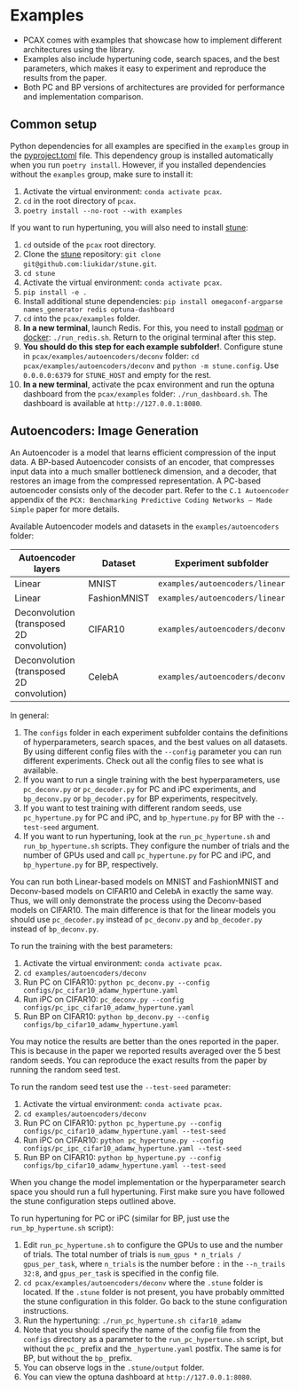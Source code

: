 # Examples

- PCAX comes with examples that showcase how to implement different architectures using the library.
- Examples also include hypertuning code, search spaces, and the best parameters, which makes it easy to experiment and reproduce the results from the paper.
- Both PC and BP versions of architectures are provided for performance and implementation comparison.

## Common setup

Python dependencies for all examples are specified in the `examples` group in the [pyproject.toml](../pyproject.toml) file. This dependency group is installed automatically when you run `poetry install`. However, if you installed dependencies without the `examples` group, make sure to install it:

1. Activate the virtual environment: `conda activate pcax`.
1. `cd` in the root directory of `pcax`.
1. `poetry install --no-root --with examples`

If you want to run hypertuning, you will also need to install [stune](https://github.com/liukidar/stune/blob/v0.1.0/README.md):

1. `cd` outside of the `pcax` root directory.
1. Clone the [stune](https://github.com/liukidar/stune) repository: `git clone git@github.com:liukidar/stune.git`.
1. `cd stune`
1. Activate the virtual environment: `conda activate pcax`.
1. `pip install -e .`
1. Install additional stune dependencies: `pip install omegaconf-argparse names_generator redis optuna-dashboard`
1. `cd` into the `pcax/examples` folder.
1. **In a new terminal**, launch Redis. For this, you need to install [podman](https://podman.io/) or [docker](https://www.docker.com/): `./run_redis.sh`. Return to the original terminal after this step.
1. **You should do this step for each example subfolder!**. Configure stune in `pcax/examples/autoencoders/deconv` folder: `cd pcax/examples/autoencoders/deconv` and `python -m stune.config`. Use `0.0.0.0:6379` for `STUNE_HOST` and empty for the rest.
1. **In a new terminal**, activate the pcax environment and run the optuna dashboard from the `pcax/examples` folder: `./run_dashboard.sh`. The dashboard is available at `http://127.0.0.1:8080`.

## Autoencoders: Image Generation

An Autoencoder is a model that learns efficient compression of the input data. A BP-based Autoencoder consists of an encoder, that compresses input data into a much smaller bottleneck dimension, and a decoder, that restores an image from the compressed representation. A PC-based autoencoder consists only of the decoder part. Refer to the `C.1 Autoencoder` appendix of the `PCX: Benchmarking Predictive Coding Networks – Made Simple` paper for more details.

Available Autoencoder models and datasets in the `examples/autoencoders` folder:

| Autoencoder layers | Dataset | Experiment subfolder |
|-------|---------|---------|
| Linear | MNIST | `examples/autoencoders/linear` |
| Linear | FashionMNIST | `examples/autoencoders/linear` |
| Deconvolution (transposed 2D convolution) | CIFAR10 | `examples/autoencoders/deconv` |
| Deconvolution (transposed 2D convolution) | CelebA | `examples/autoencoders/deconv`|

In general:

1. The `configs` folder in each experiment subfolder contains the definitions of hyperparameters, search spaces, and the best values on all datasets. By using different config files with the `--config` parameter you can run different experiments. Check out all the config files to see what is available.
1. If you want to run a single training with the best hyperparameters, use `pc_deconv.py` or `pc_decoder.py` for PC and iPC experiments, and `bp_deconv.py` or `bp_decoder.py` for BP experiments, respecitvely.
1. If you want to test training with different random seeds, use `pc_hypertune.py` for PC and iPC, and `bp_hypertune.py` for BP with the `--test-seed` argument.
1. If you want to run hypertuning, look at the `run_pc_hypertune.sh` and `run_bp_hypertune.sh` scripts. They configure the number of trials and the number of GPUs used and call `pc_hypertune.py` for PC and iPC, and `bp_hypertune.py` for BP, respectively.

You can run both Linear-based models on MNIST and FashionMNIST and Deconv-based models on CIFAR10 and CelebA in exactly the same way. Thus, we will only demonstrate the process using the Deconv-based models on CIFAR10. The main difference is that for the linear models you should use `pc_decoder.py` instead of `pc_deconv.py` and `bp_decoder.py` instead of `bp_deconv.py`.


To run the training with the best parameters:

1. Activate the virtual environment: `conda activate pcax`.
1. `cd examples/autoencoders/deconv`
1. Run PC on CIFAR10: `python pc_deconv.py --config configs/pc_cifar10_adamw_hypertune.yaml`
1. Run iPC on CIFAR10: `pc_deconv.py --config configs/pc_ipc_cifar10_adamw_hypertune.yaml`
1. Run BP on CIFAR10: `python bp_deconv.py --config configs/bp_cifar10_adamw_hypertune.yaml`

You may notice the results are better than the ones reported in the paper. This is because in the paper we reported results averaged over the 5 best random seeds. You can reproduce the exact results from the paper by running the random seed test.

To run the random seed test use the `--test-seed` parameter:
1. Activate the virtual environment: `conda activate pcax`.
1. `cd examples/autoencoders/deconv`
1. Run PC on CIFAR10: `python pc_hypertune.py --config configs/pc_cifar10_adamw_hypertune.yaml --test-seed`
1. Run iPC on CIFAR10: `python pc_hypertune.py --config configs/pc_ipc_cifar10_adamw_hypertune.yaml --test-seed`
1. Run BP on CIFAR10: `python bp_hypertune.py --config configs/bp_cifar10_adamw_hypertune.yaml --test-seed`

When you change the model implementation or the hyperparameter search space you should run a full hypertuning. First make sure you have followed the stune configuration steps outlined above.

To run hypertuning for PC or iPC (similar for BP, just use the `run_bp_hypertune.sh` script):
1. Edit `run_pc_hypertune.sh` to configure the GPUs to use and the number of trials. The total number of trials is `num_gpus * n_trials / gpus_per_task`, where `n_trials` is the number before `:` in the `--n_trails 32:8`, and `gpus_per_task` is specified in the config file.
1. `cd pcax/examples/autoencoders/deconv` where the `.stune` folder is located. If the `.stune` folder is not present, you have probably ommitted the stune configuration in this folder. Go back to the stune configuration instructions.
1. Run the hypertuning: `./run_pc_hypertune.sh cifar10_adamw`
1. Note that you should specify the name of the config file from the `configs` directory as a parameter to the `run_pc_hypertune.sh` script, but without the `pc_` prefix and the `_hypertune.yaml` postfix. The same is for BP, but without the `bp_` prefix.
1. You can observe logs in the `.stune/output` folder.
1. You can view the optuna dashboard at `http://127.0.0.1:8080`.

